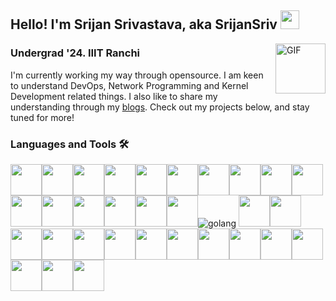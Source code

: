 ## Hello! I'm Srijan Srivastava, aka SrijanSriv  <img width="30px" src="https://media.tenor.com/images/3b388fe03da271d2674faf85eb7c3fcd/tenor.gif" />


<img align="right" alt="GIF" height="80rem" src="https://media.giphy.com/media/du3J3cXyzhj75IOgvA/giphy.gif" />

### Undergrad '24. IIIT Ranchi

I'm currently working my way through opensource. I am keen to understand DevOps, Network Programming and Kernel Development related things. I also like to share my understanding through my [blogs](https://dev.to/srijansriv). Check out my projects below, and stay tuned for more!


### Languages and Tools 🛠

<!-- logos at devicon.dev and logo.letskhabar.com-->


<img src="https://cdn.jsdelivr.net/gh/devicons/devicon/icons/c/c-original.svg" height = 50rem /><img src="https://cdn.jsdelivr.net/gh/devicons/devicon/icons/cplusplus/cplusplus-original.svg" height = 50rem /><img src="https://cdn.jsdelivr.net/gh/devicons/devicon/icons/git/git-original.svg" height = 50rem /><img src="https://cdn.jsdelivr.net/gh/devicons/devicon/icons/html5/html5-original.svg" height = 50rem /><img src="https://cdn.jsdelivr.net/gh/devicons/devicon/icons/css3/css3-original.svg" height = 50rem /><img src="https://cdn.jsdelivr.net/gh/devicons/devicon/icons/bootstrap/bootstrap-original.svg" height = 50rem/><img src="https://cdn.jsdelivr.net/gh/devicons/devicon/icons/javascript/javascript-original.svg" height = 50rem /><img src="https://cdn.jsdelivr.net/gh/devicons/devicon/icons/jquery/jquery-original.svg" height = 50rem /><img src="https://cdn.jsdelivr.net/gh/devicons/devicon/icons/nodejs/nodejs-original.svg" height = 50rem /><img src="https://cdn.jsdelivr.net/gh/devicons/devicon/icons/npm/npm-original-wordmark.svg" height = 50rem /><img src="https://cdn.jsdelivr.net/gh/devicons/devicon/icons/yarn/yarn-original.svg" height = 50rem /><img src="https://cdn.jsdelivr.net/gh/devicons/devicon/icons/react/react-original.svg" height = 50rem /><img src="https://cdn.jsdelivr.net/gh/devicons/devicon/icons/express/express-original.svg" height = 50rem /><img src="https://cdn.jsdelivr.net/gh/devicons/devicon/icons/mongodb/mongodb-original.svg" height = 50rem /><img src="https://cdn.jsdelivr.net/gh/devicons/devicon/icons/handlebars/handlebars-original.svg" height = 50rem /><img src="https://cdn.jsdelivr.net/gh/devicons/devicon/icons/heroku/heroku-original.svg" height = 50rem /><img src="https://logo.letskhabar.com/img/?tool=golang&acol=gold" alt="golang"> <img src="https://cdn.jsdelivr.net/gh/devicons/devicon/icons/rust/rust-plain.svg" height = 50rem /><img src="https://cdn.jsdelivr.net/gh/devicons/devicon/icons/amazonwebservices/amazonwebservices-original.svg" height = 50rem/><img src="https://cdn.jsdelivr.net/gh/devicons/devicon/icons/docker/docker-original.svg" height = 50rem/><img src="https://cdn.jsdelivr.net/gh/devicons/devicon/icons/googlecloud/googlecloud-original.svg" height = 50rem /><img src="https://cdn.jsdelivr.net/gh/devicons/devicon/icons/jenkins/jenkins-original.svg" height = 50rem /><img src="https://cdn.jsdelivr.net/gh/devicons/devicon/icons/java/java-original.svg" height = 50rem/><img src="https://cdn.jsdelivr.net/gh/devicons/devicon/icons/python/python-original.svg" height = 50rem /><img src="https://cdn.jsdelivr.net/gh/devicons/devicon/icons/bash/bash-original.svg" height = 50rem/><img src="https://cdn.jsdelivr.net/gh/devicons/devicon/icons/linux/linux-original.svg" height = 50rem /><img src="https://cdn.jsdelivr.net/gh/devicons/devicon/icons/ubuntu/ubuntu-plain.svg" height = 50rem /><img src="https://cdn.jsdelivr.net/gh/devicons/devicon/icons/markdown/markdown-original.svg" height = 50rem /><img src="https://cdn.jsdelivr.net/gh/devicons/devicon/icons/postgresql/postgresql-original.svg" height = 50rem /><img src="https://cdn.jsdelivr.net/gh/devicons/devicon/icons/vim/vim-original.svg" height = 50rem /><img src="https://cdn.jsdelivr.net/gh/devicons/devicon/icons/vscode/vscode-original.svg" height = 50rem /><img src="https://cdn.jsdelivr.net/gh/devicons/devicon/icons/devicon/devicon-original.svg" height = 50rem/>